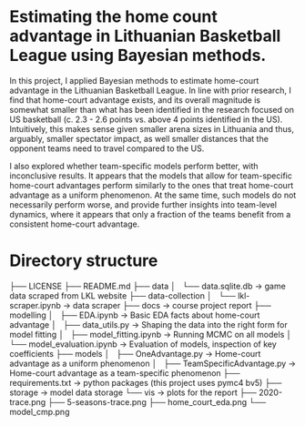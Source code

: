 # Estimating the home count advantage in Lithuanian Basketball League using Bayesian methods. 

In this project, I applied Bayesian methods to estimate home-court advantage in the Lithuanian
Basketball League. In line with prior research, I find that home-court advantage exists,
and its overall magnitude is somewhat smaller than what has been identified in the research
focused on US basketball (c. 2.3 - 2.6 points vs. above 4 points identified in the US). Intuitively,
this makes sense given smaller arena sizes in Lithuania and thus, arguably, smaller
spectator impact, as well smaller distances that the opponent teams need to travel compared
to the US.

I also explored whether team-specific models perform better, with inconclusive results. It
appears that the models that allow for team-specific home-court advantages perform similarly
to the ones that treat home-court advantage as a uniform phenomenon. At the same time,
such models do not necessarily perform worse, and provide further insights into team-level
dynamics, where it appears that only a fraction of the teams benefit from a consistent home-court
advantage.


# Directory structure
├── LICENSE
├── README.md
├── data
│   └── data.sqlite.db -> game data scraped from LKL website
├── data-collection
│   └── lkl-scraper.ipynb -> data scraper
├── docs -> course project report
├── modelling
│   ├── EDA.ipynb -> Basic EDA facts about home-court advantage
│   ├── data_utils.py -> Shaping the data into the right form for model fitting
│   ├── model_fitting.ipynb -> Running MCMC on all models
│   └── model_evaluation.ipynb -> Evaluation of models, inspection of key coefficients
├── models
│   ├── OneAdvantage.py -> Home-court advantage as a uniform phenomenon
│   ├── TeamSpecificAdvantage.py -> Home-court advantage as a team-specific phenomenon
├── requirements.txt -> python packages (this project uses pymc4 bv5)
├── storage -> model data storage
└── vis -> plots for the report
    ├── 2020-trace.png
    ├── 5-seasons-trace.png
    ├── home_court_eda.png
    └── model_cmp.png
